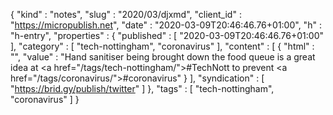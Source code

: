 {
  "kind" : "notes",
  "slug" : "2020/03/djxmd",
  "client_id" : "https://micropublish.net",
  "date" : "2020-03-09T20:46:46.76+01:00",
  "h" : "h-entry",
  "properties" : {
    "published" : [ "2020-03-09T20:46:46.76+01:00" ],
    "category" : [ "tech-nottingham", "coronavirus" ],
    "content" : [ {
      "html" : "",
      "value" : "Hand sanitiser being brought down the food queue is a great idea at <a href=\"/tags/tech-nottingham/\">#TechNott</a> to prevent <a href=\"/tags/coronavirus/\">#coronavirus</a>"
    } ],
    "syndication" : [ "https://brid.gy/publish/twitter" ]
  },
  "tags" : [ "tech-nottingham", "coronavirus" ]
}
